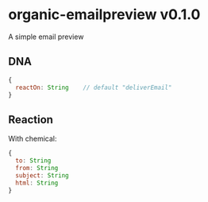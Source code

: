 # organic-emailpreview v0.1.0

A simple email preview

## DNA

```js
{
  reactOn: String    // default "deliverEmail"
}
```

## Reaction

With chemical:

```js
{
  to: String
  from: String
  subject: String
  html: String
}
```
